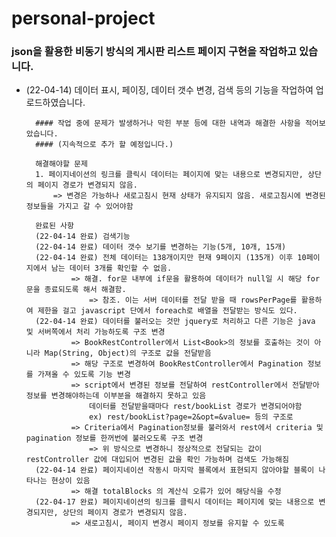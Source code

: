 # personal-project

### json을 활용한 비동기 방식의 게시판 리스트 페이지 구현을 작업하고 있습니다.
- (22-04-14) 데이터 표시, 페이징, 데이터 갯수 변경, 검색 등의 기능을 작업하여 업로드하였습니다.


		#### 작업 중에 문제가 발생하거나 막힌 부분 등에 대한 내역과 해결한 사항을 적어보았습니다.
		#### (지속적으로 추가 할 예정입니다.)
		
		해결해야할 문제
		1. 페이지네이션의 링크를 클릭시 데이터는 페이지에 맞는 내용으로 변경되지만, 상단의 페이지 경로가 변경되지 않음.
			=> 변경은 가능하나 새로고침시 현재 상태가 유지되지 않음. 새로고침시에 변경된 정보들을 가지고 갈 수 있어야함

		완료된 사항
		(22-04-14 완료) 검색기능
		(22-04-14 완료) 데이터 갯수 보기를 변경하는 기능(5개, 10개, 15개)
		(22-04-14 완료) 전체 데이터는 138개이지만 현재 9페이지 (135개) 이후 10페이지에서 남는 데이터 3개를 확인할 수 없음.
				=> 해결. for문 내부에 if문을 활용하여 데이터가 null일 시 해당 for문을 종료되도록 해서 해결함.
					=> 참조. 이는 서버 데이터를 전달 받을 때 rowsPerPage를 활용하여 제한을 걸고 javascript 단에서 foreach로 배열을 전달받는 방식도 있다.
		(22-04-14 완료) 데이터를 불러오는 것만 jquery로 처리하고 다른 기능은 java 및 서버쪽에서 처리 가능하도록 구조 변경
				=> BookRestController에서 List<Book>의 정보를 호출하는 것이 아니라 Map(String, Object)의 구조로 값을 전달받음
				=> 해당 구조로 변경하여 BookRestController에서 Pagination 정보를 가져올 수 있도록 기능 변경
				=> script에서 변경된 정보를 전달하여 restController에서 전달받아 정보를 변경해야하는데 이부분을 해결하지 못하고 있음
					데이터를 전달받을때마다 rest/bookList 경로가 변경되어야함
					ex) rest/bookList?page=2&opt=&value= 등의 구조로
				=> Criteria에서 Pagination정보를 불러와서 rest에서 criteria 및 pagination 정보를 한꺼번에 불러오도록 구조 변경
					=> 위 방식으로 변경하니 정상적으로 전달되는 값이 restController 값에 대입되어 변경된 값을 확인 가능하며 검색도 가능해짐
		(22-04-14 완료) 페이지네이션 작동시 마지막 블록에서 표현되지 않아야할 블록이 나타나는 현상이 있음
				=> 해결 totalBlocks 의 계산식 오류가 있어 해당식을 수정
		(22-04-17 완료) 페이지네이션의 링크를 클릭시 데이터는 페이지에 맞는 내용으로 변경되지만, 상단의 페이지 경로가 변경되지 않음.
				=> 새로고침시, 페이지 변경시 페이지 정보를 유지할 수 있도록 
